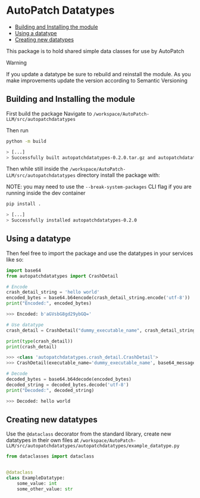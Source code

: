 # AutoPatch Datatypes <!-- omit in toc -->
- [Building and Installing the module](#building-and-installing-the-module)
- [Using a datatype](#using-a-datatype)
- [Creating new datatypes](#creating-new-datatypes)


This package is to hold shared simple data classes for use by AutoPatch

> [!WARNING]  
> If you update a datatype be sure to rebuild and reinstall the module.  As you make improvements update the version according to Semantic Versioning 

## Building and Installing the module

First build the package
Navigate to `/workspace/AutoPatch-LLM/src/autopatchdatatypes`

Then run
```sh
python -m build

> [...]
> Successfully built autopatchdatatypes-0.2.0.tar.gz and autopatchdatatypes-0.2.0-py3-none-any.whl
```

Then while still inside the `/workspace/AutoPatch-LLM/src/autopatchdatatypes` directory install the package with:

NOTE: you may need to use the `--break-system-packages` CLI flag if you are running inside the dev container

```sh
pip install .

> [...]
> Successfully installed autopatchdatatypes-0.2.0
```

## Using a datatype

Then feel free to import the package and use the datatypes in your services like so:

```python
import base64
from autopatchdatatypes import CrashDetail

# Encode
crash_detail_string = 'hello world'
encoded_bytes = base64.b64encode(crash_detail_string.encode('utf-8'))
print("Encoded:", encoded_bytes)

>>> Encoded: b'aGVsbG8gd29ybGQ='

# Use datatype
crash_detail = CrashDetail("dummy_executable_name", crash_detail_string, False)

print(type(crash_detail))
print(crash_detail)

>>> <class 'autopatchdatatypes.crash_detail.CrashDetail'>
>>> CrashDetail(executable_name='dummy_executable_name', base64_message=b'aGVsbG8gd29ybGQ=', input_from_file=False)

# Decode
decoded_bytes = base64.b64decode(encoded_bytes)
decoded_string = decoded_bytes.decode('utf-8')
print("Decoded:", decoded_string)

>>> Decoded: hello world
```

## Creating new datatypes

Use the `@dataclass` decorator from the standard library, create new datatypes in their own files at `/workspace/AutoPatch-LLM/src/autopatchdatatypes/autopatchdatatypes/example_datatype.py`


```python
from dataclasses import dataclass


@dataclass
class ExampleDatatype:
    some_value: int
    some_other_value: str
```
